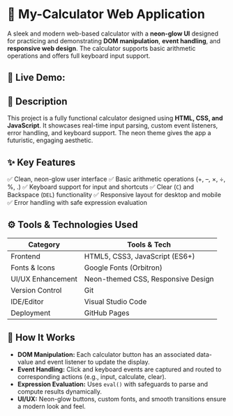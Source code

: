 # 🔮 My-Calculator Web Application
A sleek and modern web-based calculator with a **neon-glow UI** designed for practicing and demonstrating **DOM manipulation**, **event handling**, and **responsive web design**. The calculator supports basic arithmetic operations and offers full keyboard input support.

## 🚀 Live Demo: 


## 📖 Description

This project is a fully functional calculator designed using **HTML, CSS, and JavaScript**. It showcases real-time input parsing, custom event listeners, error handling, and keyboard support. The neon theme gives the app a futuristic, engaging aesthetic.

## ✨ Key Features

✅ Clean, neon-glow user interface
✅ Basic arithmetic operations (+, –, ×, ÷, %, .)
✅ Keyboard support for input and shortcuts
✅ Clear (`C`) and Backspace (`DEL`) functionality
✅ Responsive layout for desktop and mobile
✅ Error handling with safe expression evaluation

## ⚙️ Tools & Technologies Used

| Category            | Tools & Tech                         |
|---------------------|--------------------------------------|
| Frontend            | HTML5, CSS3, JavaScript (ES6+)       |
| Fonts & Icons       | Google Fonts (Orbitron)              |
| UI/UX Enhancement   | Neon-themed CSS, Responsive Design   |
| Version Control     | Git                                  |
| IDE/Editor          | Visual Studio Code                   |
| Deployment          | GitHub Pages                         |

## 🔑 How It Works

- **DOM Manipulation:** Each calculator button has an associated data-value and event listener to update the display.
- **Event Handling:** Click and keyboard events are captured and routed to corresponding actions (e.g., input, calculate, clear).
- **Expression Evaluation:** Uses `eval()` with safeguards to parse and compute results dynamically.
- **UI/UX:** Neon-glow buttons, custom fonts, and smooth transitions ensure a modern look and feel.

